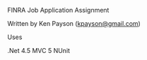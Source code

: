 FINRA Job Application Assignment

Written by Ken Payson (kpayson@gmail.com)

Uses

.Net 4.5
MVC 5
NUnit